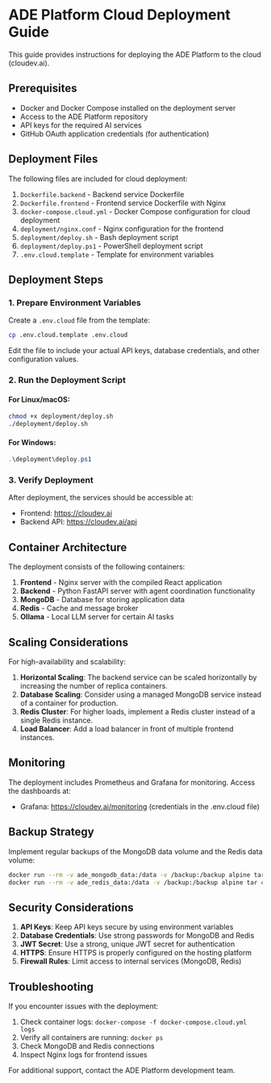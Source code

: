 # ADE Platform Cloud Deployment Guide

This guide provides instructions for deploying the ADE Platform to the cloud (cloudev.ai).

## Prerequisites

- Docker and Docker Compose installed on the deployment server
- Access to the ADE Platform repository
- API keys for the required AI services
- GitHub OAuth application credentials (for authentication)

## Deployment Files

The following files are included for cloud deployment:

1. `Dockerfile.backend` - Backend service Dockerfile
2. `Dockerfile.frontend` - Frontend service Dockerfile with Nginx
3. `docker-compose.cloud.yml` - Docker Compose configuration for cloud deployment
4. `deployment/nginx.conf` - Nginx configuration for the frontend
5. `deployment/deploy.sh` - Bash deployment script
6. `deployment/deploy.ps1` - PowerShell deployment script
7. `.env.cloud.template` - Template for environment variables

## Deployment Steps

### 1. Prepare Environment Variables

Create a `.env.cloud` file from the template:

```bash
cp .env.cloud.template .env.cloud
```

Edit the file to include your actual API keys, database credentials, and other configuration values.

### 2. Run the Deployment Script

#### For Linux/macOS:

```bash
chmod +x deployment/deploy.sh
./deployment/deploy.sh
```

#### For Windows:

```powershell
.\deployment\deploy.ps1
```

### 3. Verify Deployment

After deployment, the services should be accessible at:
- Frontend: https://cloudev.ai
- Backend API: https://cloudev.ai/api

## Container Architecture

The deployment consists of the following containers:

1. **Frontend** - Nginx server with the compiled React application
2. **Backend** - Python FastAPI server with agent coordination functionality
3. **MongoDB** - Database for storing application data
4. **Redis** - Cache and message broker
5. **Ollama** - Local LLM server for certain AI tasks

## Scaling Considerations

For high-availability and scalability:

1. **Horizontal Scaling**: The backend service can be scaled horizontally by increasing the number of replica containers.
2. **Database Scaling**: Consider using a managed MongoDB service instead of a container for production.
3. **Redis Cluster**: For higher loads, implement a Redis cluster instead of a single Redis instance.
4. **Load Balancer**: Add a load balancer in front of multiple frontend instances.

## Monitoring

The deployment includes Prometheus and Grafana for monitoring. Access the dashboards at:
- Grafana: https://cloudev.ai/monitoring (credentials in the .env.cloud file)

## Backup Strategy

Implement regular backups of the MongoDB data volume and the Redis data volume:

```bash
docker run --rm -v ade_mongodb_data:/data -v /backup:/backup alpine tar cvf /backup/mongodb_backup.tar /data
docker run --rm -v ade_redis_data:/data -v /backup:/backup alpine tar cvf /backup/redis_backup.tar /data
```

## Security Considerations

1. **API Keys**: Keep API keys secure by using environment variables
2. **Database Credentials**: Use strong passwords for MongoDB and Redis
3. **JWT Secret**: Use a strong, unique JWT secret for authentication
4. **HTTPS**: Ensure HTTPS is properly configured on the hosting platform
5. **Firewall Rules**: Limit access to internal services (MongoDB, Redis)

## Troubleshooting

If you encounter issues with the deployment:

1. Check container logs: `docker-compose -f docker-compose.cloud.yml logs`
2. Verify all containers are running: `docker ps`
3. Check MongoDB and Redis connections
4. Inspect Nginx logs for frontend issues

For additional support, contact the ADE Platform development team.
